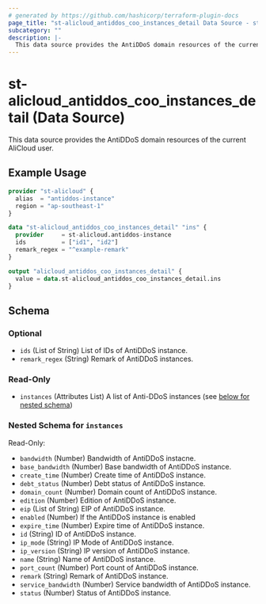 ```yaml
---
# generated by https://github.com/hashicorp/terraform-plugin-docs
page_title: "st-alicloud_antiddos_coo_instances_detail Data Source - st-alicloud"
subcategory: ""
description: |-
  This data source provides the AntiDDoS domain resources of the current AliCloud user.
---
```


# st-alicloud_antiddos_coo_instances_detail (Data Source)

This data source provides the AntiDDoS domain resources of the current AliCloud user.

## Example Usage

```terraform
provider "st-alicloud" {
  alias  = "antiddos-instance"
  region = "ap-southeast-1"
}

data "st-alicloud_antiddos_coo_instances_detail" "ins" {
  provider     = st-alicloud.antiddos-instance
  ids          = ["id1", "id2"]
  remark_regex = "^example-remark"
}

output "alicloud_antiddos_coo_instances_detail" {
  value = data.st-alicloud_antiddos_coo_instances_detail.ins
}
```

<!-- schema generated by tfplugindocs -->
## Schema

### Optional

- `ids` (List of String) List of IDs of AntiDDoS instance.
- `remark_regex` (String) Remark of AntiDDoS instances.

### Read-Only

- `instances` (Attributes List) A list of Anti-DDoS instances (see [below for nested schema](#nestedatt--instances))

<a id="nestedatt--instances"></a>
### Nested Schema for `instances`

Read-Only:

- `bandwidth` (Number) Bandwidth of AntiDDoS instacne.
- `base_bandwidth` (Number) Base bandwidth of AntiDDoS instance.
- `create_time` (Number) Create time of AntiDDoS instance.
- `debt_status` (Number) Debt status of AntiDDoS instance.
- `domain_count` (Number) Domain count of AntiDDoS instance.
- `edition` (Number) Edition of AntiDDoS instance.
- `eip` (List of String) EIP of AntiDDoS instance.
- `enabled` (Number) If the AntiDDoS instance is enabled
- `expire_time` (Number) Expire time of AntiDDoS instance.
- `id` (String) ID of AntiDDoS instance.
- `ip_mode` (String) IP Mode of AntiDDoS instance.
- `ip_version` (String) IP version of AntiDDoS instance.
- `name` (String) Name of AntiDDoS instance.
- `port_count` (Number) Port count of AntiDDoS instance.
- `remark` (String) Remark of AntiDDoS instance.
- `service_bandwidth` (Number) Service bandwidth of AntiDDoS instance.
- `status` (Number) Status of AntiDDoS instance.
